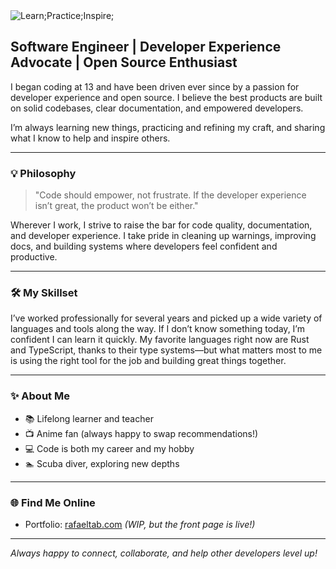 <picture>
  <source
    media="(prefers-color-scheme: dark)"
    srcset="https://gist.githubusercontent.com/rafaeltab/3fb9af2d188e761e7a90a69b8a850614/raw/621f67592b1528a1f279e73c4fcf91b3cb6dfff8/learn_practice_inspire_dark.svg"
  />
  <source
    media="(prefers-color-scheme: light)"
    srcset="https://gist.githubusercontent.com/rafaeltab/6307726ddb0cd5cf0749032c848261fd/raw/44a23fd8fb06dd2b2738ba6371776ae2db20ff7c/learn_practice_inspire_light.svg"
  />
  <img alt="Learn;Practice;Inspire;" src="https://gist.githubusercontent.com/rafaeltab/6307726ddb0cd5cf0749032c848261fd/raw/44a23fd8fb06dd2b2738ba6371776ae2db20ff7c/learn_practice_inspire_light.svg" />
</picture>

## Software Engineer | Developer Experience Advocate | Open Source Enthusiast

I began coding at 13 and have been driven ever since by a passion for developer experience and open source. I believe the best products are built on solid codebases, clear documentation, and empowered developers.

I’m always learning new things, practicing and refining my craft, and sharing what I know to help and inspire others.

---

### 💡 Philosophy

> "Code should empower, not frustrate. If the developer experience isn’t great, the product won’t be either."

Wherever I work, I strive to raise the bar for code quality, documentation, and developer experience. I take pride in cleaning up warnings, improving docs, and building systems where developers feel confident and productive.

---

### 🛠️ My Skillset

I’ve worked professionally for several years and picked up a wide variety of languages and tools along the way. If I don’t know something today, I’m confident I can learn it quickly. My favorite languages right now are Rust and TypeScript, thanks to their type systems—but what matters most to me is using the right tool for the job and building great things together.

---

### ✨ About Me

- 📚 Lifelong learner and teacher
- 📺 Anime fan (always happy to swap recommendations!)
- 💻 Code is both my career and my hobby
- 🏊 Scuba diver, exploring new depths

---

### 🌐 Find Me Online

- Portfolio: [rafaeltab.com](https://rafaeltab.com) _(WIP, but the front page is live!)_

---

_Always happy to connect, collaborate, and help other developers level up!_
